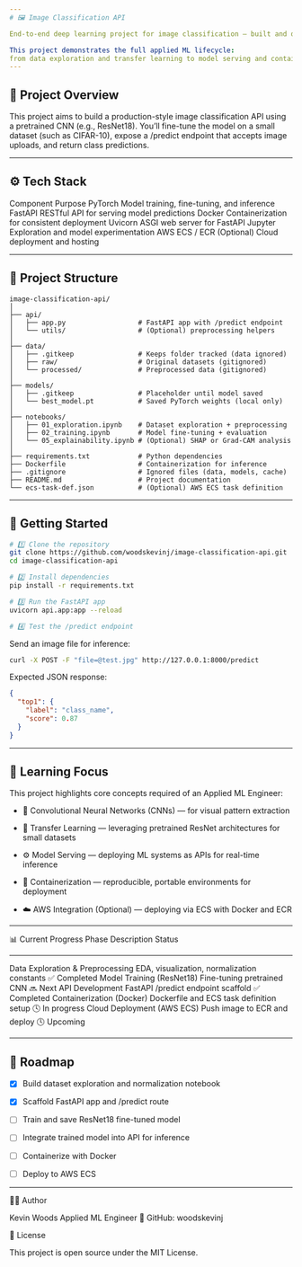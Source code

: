 ```yaml
---
# 🖼️ Image Classification API

End-to-end deep learning project for image classification — built and deployed using PyTorch and FastAPI.

This project demonstrates the full applied ML lifecycle:
from data exploration and transfer learning to model serving and containerized deployment on AWS.
---
```


## 🧩 Project Overview

This project aims to build a production-style image classification API using a pretrained CNN (e.g., ResNet18).
You’ll fine-tune the model on a small dataset (such as CIFAR-10), expose a /predict endpoint that accepts image uploads, and return class predictions.

---

## ⚙️ Tech Stack

Component Purpose
PyTorch Model training, fine-tuning, and inference
FastAPI RESTful API for serving model predictions
Docker Containerization for consistent deployment
Uvicorn ASGI web server for FastAPI
Jupyter Exploration and model experimentation
AWS ECS / ECR (Optional) Cloud deployment and hosting

---

## 📂 Project Structure

```
image-classification-api/
│
├── api/
│   ├── app.py                  # FastAPI app with /predict endpoint
│   └── utils/                  # (Optional) preprocessing helpers
│
├── data/
│   ├── .gitkeep                # Keeps folder tracked (data ignored)
│   ├── raw/                    # Original datasets (gitignored)
│   └── processed/              # Preprocessed data (gitignored)
│
├── models/
│   ├── .gitkeep                # Placeholder until model saved
│   └── best_model.pt           # Saved PyTorch weights (local only)
│
├── notebooks/
│   ├── 01_exploration.ipynb    # Dataset exploration + preprocessing
│   ├── 02_training.ipynb       # Model fine-tuning + evaluation
│   └── 05_explainability.ipynb # (Optional) SHAP or Grad-CAM analysis
│
├── requirements.txt            # Python dependencies
├── Dockerfile                  # Containerization for inference
├── .gitignore                  # Ignored files (data, models, cache)
├── README.md                   # Project documentation
└── ecs-task-def.json           # (Optional) AWS ECS task definition

```

---

## 🚀 Getting Started

```bash
# 1️⃣ Clone the repository
git clone https://github.com/woodskevinj/image-classification-api.git
cd image-classification-api

# 2️⃣ Install dependencies
pip install -r requirements.txt

# 3️⃣ Run the FastAPI app
uvicorn api.app:app --reload

# 4️⃣ Test the /predict endpoint
```

Send an image file for inference:

```bash
curl -X POST -F "file=@test.jpg" http://127.0.0.1:8000/predict
```

Expected JSON response:

```json
{
  "top1": {
    "label": "class_name",
    "score": 0.87
  }
}
```

---

## 🧠 Learning Focus

This project highlights core concepts required of an Applied ML Engineer:

- 🧩 Convolutional Neural Networks (CNNs) — for visual pattern extraction

- 🔁 Transfer Learning — leveraging pretrained ResNet architectures for small datasets

- ⚙️ Model Serving — deploying ML systems as APIs for real-time inference

- 🐳 Containerization — reproducible, portable environments for deployment

- ☁️ AWS Integration (Optional) — deploying via ECS with Docker and ECR

---

📊 Current Progress
Phase Description Status

---

Data Exploration & Preprocessing EDA, visualization, normalization constants ✅ Completed
Model Training (ResNet18) Fine-tuning pretrained CNN 🔜 Next
API Development FastAPI /predict endpoint scaffold ✅ Completed
Containerization (Docker) Dockerfile and ECS task definition setup 🕓 In progress
Cloud Deployment (AWS ECS) Push image to ECR and deploy 🕓 Upcoming

---

## 📅 Roadmap

- [x] Build dataset exploration and normalization notebook

- [x] Scaffold FastAPI app and /predict route

- [ ] Train and save ResNet18 fine-tuned model

- [ ] Integrate trained model into API for inference

- [ ] Containerize with Docker

- [ ] Deploy to AWS ECS

---

👨‍💻 Author

Kevin Woods
Applied ML Engineer
🔗 GitHub: woodskevinj

🧾 License

This project is open source under the MIT License.
